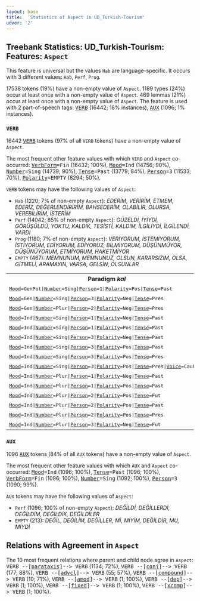 ```yaml
---
layout: base
title:  'Statistics of Aspect in UD_Turkish-Tourism'
udver: '2'
---
```


## Treebank Statistics: UD_Turkish-Tourism: Features: `Aspect`

This feature is universal but the values `Hab` are language-specific.
It occurs with 3 different values: `Hab`, `Perf`, `Prog`.

17538 tokens (19%) have a non-empty value of `Aspect`.
1189 types (24%) occur at least once with a non-empty value of `Aspect`.
469 lemmas (21%) occur at least once with a non-empty value of `Aspect`.
The feature is used with 2 part-of-speech tags: <tt><a href="tr_tourism-pos-VERB.html">VERB</a></tt> (16442; 18% instances), <tt><a href="tr_tourism-pos-AUX.html">AUX</a></tt> (1096; 1% instances).

### `VERB`

16442 <tt><a href="tr_tourism-pos-VERB.html">VERB</a></tt> tokens (97% of all `VERB` tokens) have a non-empty value of `Aspect`.

The most frequent other feature values with which `VERB` and `Aspect` co-occurred: <tt><a href="tr_tourism-feat-VerbForm.html">VerbForm</a></tt><tt>=Fin</tt> (16432; 100%), <tt><a href="tr_tourism-feat-Mood.html">Mood</a></tt><tt>=Ind</tt> (14756; 90%), <tt><a href="tr_tourism-feat-Number.html">Number</a></tt><tt>=Sing</tt> (14739; 90%), <tt><a href="tr_tourism-feat-Tense.html">Tense</a></tt><tt>=Past</tt> (13779; 84%), <tt><a href="tr_tourism-feat-Person.html">Person</a></tt><tt>=3</tt> (11533; 70%), <tt><a href="tr_tourism-feat-Polarity.html">Polarity</a></tt><tt>=EMPTY</tt> (8294; 50%).

`VERB` tokens may have the following values of `Aspect`:

* `Hab` (1220; 7% of non-empty `Aspect`): <em>EDERİM, VERİRİM, ETMEM, EDERİZ, DEĞERLENDİRİRİM, BAHSEDERİM, OLABİLİR, OLURSA, VEREBİLİRİM, İSTERİM</em>
* `Perf` (14042; 85% of non-empty `Aspect`): <em>GÜZELDİ, İYİYDİ, GÖRÜŞÜLDÜ, YOKTU, KALDIK, TESİSTİ, KALDIM, İLGİLİYDİ, İLGİLENDİ, VARDI</em>
* `Prog` (1180; 7% of non-empty `Aspect`): <em>VERİYORUM, İSTEMİYORUM, İSTİYORUM, EDİYORUM, EDİYORUZ, BİLMİYORUM, DÜŞÜNMÜYOR, DÜŞÜNÜYORUM, ETMİYORUM, HAKETMİYOR</em>
* `EMPTY` (467): <em>MEMNUNUM, MEMNUNUZ, OLSUN, KARARSIZIM, OLSA, GİTMELİ, ARAMAYIN, VARSA, GELSİN, OLSUNLAR</em>

<table>
  <tr><th>Paradigm <i>kal</i></th><th><tt>Perf</tt></th><th><tt>Prog</tt></th><th><tt>Hab</tt></th></tr>
  <tr><td><tt><tt><a href="tr_tourism-feat-Mood.html">Mood</a></tt><tt>=GenPot</tt>|<tt><a href="tr_tourism-feat-Number.html">Number</a></tt><tt>=Sing</tt>|<tt><a href="tr_tourism-feat-Person.html">Person</a></tt><tt>=1</tt>|<tt><a href="tr_tourism-feat-Polarity.html">Polarity</a></tt><tt>=Pos</tt>|<tt><a href="tr_tourism-feat-Tense.html">Tense</a></tt><tt>=Past</tt></tt></td><td><em>KALABİLİRDİM</em></td><td></td><td></td></tr>
  <tr><td><tt><tt><a href="tr_tourism-feat-Mood.html">Mood</a></tt><tt>=Gen</tt>|<tt><a href="tr_tourism-feat-Number.html">Number</a></tt><tt>=Sing</tt>|<tt><a href="tr_tourism-feat-Person.html">Person</a></tt><tt>=3</tt>|<tt><a href="tr_tourism-feat-Polarity.html">Polarity</a></tt><tt>=Neg</tt>|<tt><a href="tr_tourism-feat-Tense.html">Tense</a></tt><tt>=Pres</tt></tt></td><td></td><td></td><td><em>KALMAZ</em></td></tr>
  <tr><td><tt><tt><a href="tr_tourism-feat-Mood.html">Mood</a></tt><tt>=Gen</tt>|<tt><a href="tr_tourism-feat-Number.html">Number</a></tt><tt>=Plur</tt>|<tt><a href="tr_tourism-feat-Person.html">Person</a></tt><tt>=2</tt>|<tt><a href="tr_tourism-feat-Polarity.html">Polarity</a></tt><tt>=Neg</tt>|<tt><a href="tr_tourism-feat-Tense.html">Tense</a></tt><tt>=Pres</tt></tt></td><td></td><td></td><td><em>KALMAZSINIZ</em></td></tr>
  <tr><td><tt><tt><a href="tr_tourism-feat-Mood.html">Mood</a></tt><tt>=Ind</tt>|<tt><a href="tr_tourism-feat-Number.html">Number</a></tt><tt>=Sing</tt>|<tt><a href="tr_tourism-feat-Person.html">Person</a></tt><tt>=1</tt>|<tt><a href="tr_tourism-feat-Polarity.html">Polarity</a></tt><tt>=Neg</tt>|<tt><a href="tr_tourism-feat-Tense.html">Tense</a></tt><tt>=Past</tt></tt></td><td><em>KALMADIM</em></td><td></td><td></td></tr>
  <tr><td><tt><tt><a href="tr_tourism-feat-Mood.html">Mood</a></tt><tt>=Ind</tt>|<tt><a href="tr_tourism-feat-Number.html">Number</a></tt><tt>=Sing</tt>|<tt><a href="tr_tourism-feat-Person.html">Person</a></tt><tt>=1</tt>|<tt><a href="tr_tourism-feat-Polarity.html">Polarity</a></tt><tt>=Pos</tt>|<tt><a href="tr_tourism-feat-Tense.html">Tense</a></tt><tt>=Past</tt></tt></td><td><em>KALDIM</em></td><td></td><td></td></tr>
  <tr><td><tt><tt><a href="tr_tourism-feat-Mood.html">Mood</a></tt><tt>=Ind</tt>|<tt><a href="tr_tourism-feat-Number.html">Number</a></tt><tt>=Sing</tt>|<tt><a href="tr_tourism-feat-Person.html">Person</a></tt><tt>=3</tt>|<tt><a href="tr_tourism-feat-Polarity.html">Polarity</a></tt><tt>=Neg</tt>|<tt><a href="tr_tourism-feat-Tense.html">Tense</a></tt><tt>=Past</tt></tt></td><td><em>KALMADI</em></td><td></td><td></td></tr>
  <tr><td><tt><tt><a href="tr_tourism-feat-Mood.html">Mood</a></tt><tt>=Ind</tt>|<tt><a href="tr_tourism-feat-Number.html">Number</a></tt><tt>=Sing</tt>|<tt><a href="tr_tourism-feat-Person.html">Person</a></tt><tt>=3</tt>|<tt><a href="tr_tourism-feat-Polarity.html">Polarity</a></tt><tt>=Pos</tt>|<tt><a href="tr_tourism-feat-Tense.html">Tense</a></tt><tt>=Past</tt></tt></td><td><em>KALDI</em></td><td></td><td></td></tr>
  <tr><td><tt><tt><a href="tr_tourism-feat-Mood.html">Mood</a></tt><tt>=Ind</tt>|<tt><a href="tr_tourism-feat-Number.html">Number</a></tt><tt>=Sing</tt>|<tt><a href="tr_tourism-feat-Person.html">Person</a></tt><tt>=3</tt>|<tt><a href="tr_tourism-feat-Polarity.html">Polarity</a></tt><tt>=Pos</tt>|<tt><a href="tr_tourism-feat-Tense.html">Tense</a></tt><tt>=Pres</tt></tt></td><td><em>KALMIŞ</em></td><td><em>KALIYOR</em></td><td></td></tr>
  <tr><td><tt><tt><a href="tr_tourism-feat-Mood.html">Mood</a></tt><tt>=Ind</tt>|<tt><a href="tr_tourism-feat-Number.html">Number</a></tt><tt>=Sing</tt>|<tt><a href="tr_tourism-feat-Person.html">Person</a></tt><tt>=3</tt>|<tt><a href="tr_tourism-feat-Polarity.html">Polarity</a></tt><tt>=Pos</tt>|<tt><a href="tr_tourism-feat-Tense.html">Tense</a></tt><tt>=Pres</tt>|<tt><a href="tr_tourism-feat-Voice.html">Voice</a></tt><tt>=CauPass</tt></tt></td><td><em>KALDIRILMIŞ</em></td><td></td><td></td></tr>
  <tr><td><tt><tt><a href="tr_tourism-feat-Mood.html">Mood</a></tt><tt>=Ind</tt>|<tt><a href="tr_tourism-feat-Number.html">Number</a></tt><tt>=Plur</tt>|<tt><a href="tr_tourism-feat-Person.html">Person</a></tt><tt>=1</tt>|<tt><a href="tr_tourism-feat-Polarity.html">Polarity</a></tt><tt>=Neg</tt>|<tt><a href="tr_tourism-feat-Tense.html">Tense</a></tt><tt>=Past</tt></tt></td><td><em>KALMADIK</em></td><td></td><td></td></tr>
  <tr><td><tt><tt><a href="tr_tourism-feat-Mood.html">Mood</a></tt><tt>=Ind</tt>|<tt><a href="tr_tourism-feat-Number.html">Number</a></tt><tt>=Plur</tt>|<tt><a href="tr_tourism-feat-Person.html">Person</a></tt><tt>=1</tt>|<tt><a href="tr_tourism-feat-Polarity.html">Polarity</a></tt><tt>=Pos</tt>|<tt><a href="tr_tourism-feat-Tense.html">Tense</a></tt><tt>=Past</tt></tt></td><td><em>KALDIK, KALDI</em></td><td></td><td></td></tr>
  <tr><td><tt><tt><a href="tr_tourism-feat-Mood.html">Mood</a></tt><tt>=Ind</tt>|<tt><a href="tr_tourism-feat-Number.html">Number</a></tt><tt>=Plur</tt>|<tt><a href="tr_tourism-feat-Person.html">Person</a></tt><tt>=2</tt>|<tt><a href="tr_tourism-feat-Polarity.html">Polarity</a></tt><tt>=Pos</tt>|<tt><a href="tr_tourism-feat-Tense.html">Tense</a></tt><tt>=Fut</tt></tt></td><td><em>KALACAKSINIZ</em></td><td></td><td></td></tr>
  <tr><td><tt><tt><a href="tr_tourism-feat-Mood.html">Mood</a></tt><tt>=Ind</tt>|<tt><a href="tr_tourism-feat-Number.html">Number</a></tt><tt>=Plur</tt>|<tt><a href="tr_tourism-feat-Person.html">Person</a></tt><tt>=2</tt>|<tt><a href="tr_tourism-feat-Polarity.html">Polarity</a></tt><tt>=Pos</tt>|<tt><a href="tr_tourism-feat-Tense.html">Tense</a></tt><tt>=Past</tt></tt></td><td><em>KALDINIZ</em></td><td></td><td></td></tr>
  <tr><td><tt><tt><a href="tr_tourism-feat-Mood.html">Mood</a></tt><tt>=Ind</tt>|<tt><a href="tr_tourism-feat-Number.html">Number</a></tt><tt>=Plur</tt>|<tt><a href="tr_tourism-feat-Person.html">Person</a></tt><tt>=2</tt>|<tt><a href="tr_tourism-feat-Polarity.html">Polarity</a></tt><tt>=Pos</tt>|<tt><a href="tr_tourism-feat-Tense.html">Tense</a></tt><tt>=Pres</tt></tt></td><td></td><td><em>KALIYORSUNUZ</em></td><td></td></tr>
  <tr><td><tt><tt><a href="tr_tourism-feat-Mood.html">Mood</a></tt><tt>=Ind</tt>|<tt><a href="tr_tourism-feat-Number.html">Number</a></tt><tt>=Plur</tt>|<tt><a href="tr_tourism-feat-Person.html">Person</a></tt><tt>=3</tt>|<tt><a href="tr_tourism-feat-Polarity.html">Polarity</a></tt><tt>=Neg</tt>|<tt><a href="tr_tourism-feat-Tense.html">Tense</a></tt><tt>=Fut</tt></tt></td><td><em>KALMAYACAKLAR</em></td><td></td><td></td></tr>
</table>

### `AUX`

1096 <tt><a href="tr_tourism-pos-AUX.html">AUX</a></tt> tokens (84% of all `AUX` tokens) have a non-empty value of `Aspect`.

The most frequent other feature values with which `AUX` and `Aspect` co-occurred: <tt><a href="tr_tourism-feat-Mood.html">Mood</a></tt><tt>=Ind</tt> (1096; 100%), <tt><a href="tr_tourism-feat-Tense.html">Tense</a></tt><tt>=Past</tt> (1096; 100%), <tt><a href="tr_tourism-feat-VerbForm.html">VerbForm</a></tt><tt>=Fin</tt> (1096; 100%), <tt><a href="tr_tourism-feat-Number.html">Number</a></tt><tt>=Sing</tt> (1092; 100%), <tt><a href="tr_tourism-feat-Person.html">Person</a></tt><tt>=3</tt> (1090; 99%).

`AUX` tokens may have the following values of `Aspect`:

* `Perf` (1096; 100% of non-empty `Aspect`): <em>DEĞİLDİ, DEĞİLLERDİ, DEĞİLDİM, DEĞİLDİK, DEĞİLDİLER</em>
* `EMPTY` (213): <em>DEĞİL, DEĞİLİM, DEĞİLLER, Mİ, MİYİM, DEĞİLDİR, MU, MİYDİ</em>

## Relations with Agreement in `Aspect`

The 10 most frequent relations where parent and child node agree in `Aspect`:
<tt>VERB --[<tt><a href="tr_tourism-dep-parataxis.html">parataxis</a></tt>]--> VERB</tt> (1134; 72%),
<tt>VERB --[<tt><a href="tr_tourism-dep-conj.html">conj</a></tt>]--> VERB</tt> (177; 88%),
<tt>VERB --[<tt><a href="tr_tourism-dep-advcl.html">advcl</a></tt>]--> VERB</tt> (55; 57%),
<tt>VERB --[<tt><a href="tr_tourism-dep-compound.html">compound</a></tt>]--> VERB</tt> (10; 71%),
<tt>VERB --[<tt><a href="tr_tourism-dep-amod.html">amod</a></tt>]--> VERB</tt> (1; 100%),
<tt>VERB --[<tt><a href="tr_tourism-dep-dep.html">dep</a></tt>]--> VERB</tt> (1; 100%),
<tt>VERB --[<tt><a href="tr_tourism-dep-fixed.html">fixed</a></tt>]--> VERB</tt> (1; 100%),
<tt>VERB --[<tt><a href="tr_tourism-dep-xcomp.html">xcomp</a></tt>]--> VERB</tt> (1; 100%).

